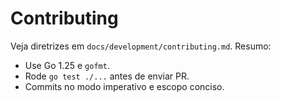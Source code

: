 # Contributing

Veja diretrizes em `docs/development/contributing.md`. Resumo:

- Use Go 1.25 e `gofmt`.
- Rode `go test ./...` antes de enviar PR.
- Commits no modo imperativo e escopo conciso.


